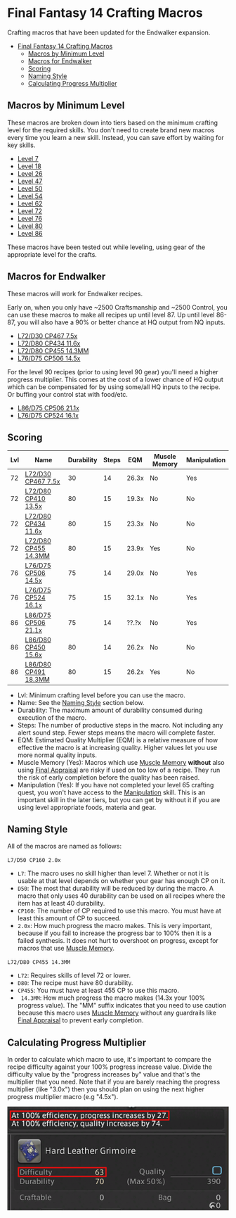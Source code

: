 # Final Fantasy 14 Crafting Macros

Crafting macros that have been updated for the Endwalker expansion.

- [Final Fantasy 14 Crafting Macros](#final-fantasy-14-crafting-macros)
  - [Macros by Minimum Level](#macros-by-minimum-level)
  - [Macros for Endwalker](#macros-for-endwalker)
  - [Scoring](#scoring)
  - [Naming Style](#naming-style)
  - [Calculating Progress Multiplier](#calculating-progress-multiplier)

## Macros by Minimum Level

These macros are broken down into tiers based on the minimum crafting level for the required skills.  You don't need to create brand new macros every time you learn a new skill.  Instead, you can save effort by waiting for key skills.

- [Level 7](Level7CraftingMacros.md)
- [Level 18](Level18CraftingMacros.md)
- [Level 26](Level26CraftingMacros.md)
- [Level 47](Level47CraftingMacros.md)
- [Level 50](Level50CraftingMacros.md)
- [Level 54](Level54CraftingMacros.md)
- [Level 62](Level62CraftingMacros.md)
- [Level 72](Level72CraftingMacros.md)
- [Level 76](Level76CraftingMacros.md)
- [Level 80](Level80CraftingMacros.md)
- [Level 86](Level86CraftingMacros.md)

These macros have been tested out while leveling, using gear of the appropriate level for the crafts.

## Macros for Endwalker

These macros will work for Endwalker recipes. 

Early on, when you only have ~2500 Craftsmanship and ~2500 Control, you can use these macros to make all recipes up until level 87.  Up until level 86-87, you will also have a 90% or better chance at HQ output from NQ inputs.

- [L72/D30 CP467 7.5x](Level72CraftingMacros.md)
- [L72/D80 CP434 11.6x](Level72CraftingMacros.md)
- [L72/D80 CP455 14.3MM](Level72CraftingMacros.md)
- [L76/D75 CP506 14.5x](Level76CraftingMacros.md)

For the level 90 recipes (prior to using level 90 gear) you'll need a higher progress multiplier.  This comes at the cost of a lower chance of HQ output which can be compensated for by using some/all HQ inputs to the recipe.  Or buffing your control stat with food/etc.

- [L86/D75 CP506 21.1x](Level86CraftingMacros.md)
- [L76/D75 CP524 16.1x](Level76CraftingMacros.md)

## Scoring

| Lvl | Name                                             | Durability | Steps | EQM   | Muscle Memory | Manipulation |
| --- | ------------------------------------------------ | ---------- | ----- | ----- | ------------- | ------------ |
| 72  | [L72/D30 CP467 7.5x](Level72CraftingMacros.md)   | 30         | 14    | 26.3x | No            | Yes          |
| 72  | [L72/D80 CP410 13.5x](Level72CraftingMacros.md)  | 80         | 15    | 19.3x | No            | No           |
| 72  | [L72/D80 CP434 11.6x](Level72CraftingMacros.md)  | 80         | 15    | 23.3x | No            | No           |
| 72  | [L72/D80 CP455 14.3MM](Level72CraftingMacros.md) | 80         | 15    | 23.9x | Yes           | No           |
| 76  | [L76/D75 CP506 14.5x](Level76CraftingMacros.md)  | 75         | 14    | 29.0x | No            | Yes          |
| 76  | [L76/D75 CP524 16.1x](Level76CraftingMacros.md)  | 75         | 15    | 32.1x | No            | Yes          |
| 86  | [L86/D75 CP506 21.1x](Level86CraftingMacros.md)  | 75         | 14    | ??.?x | No            | Yes          |
| 86  | [L86/D80 CP450 15.6x](Level86CraftingMacros.md)  | 80         | 14    | 26.2x | No            | No           |
| 86  | [L86/D80 CP491 18.3MM](Level86CraftingMacros.md) | 80         | 15    | 26.2x | Yes           | No           |

- Lvl: Minimum crafting level before you can use the macro.
- Name: See the [Naming Style](#naming-style) section below.
- Durability: The maximum amount of durability consumed during execution of the macro.
- Steps: The number of productive steps in the macro.  Not including any alert sound step.  Fewer steps means the macro will complete faster.
- EQM: Estimated Quality Multiplier (EQM) is a relative measure of how effective the macro is at increasing quality. Higher values let you use more normal quality inputs.
- Muscle Memory (Yes): Macros which use [Muscle Memory](https://ffxiv.consolegameswiki.com/wiki/Muscle_Memory) **without** also using [Final Appraisal](https://ffxiv.consolegameswiki.com/wiki/Final_Appraisal) are risky if used on too low of a recipe.  They run the risk of early completion before the quality has been raised.
- Manipulation (Yes): If you have not completed your level 65 crafting quest, you won't have access to the [Manipulation](https://ffxiv.consolegameswiki.com/wiki/Manipulation) skill.  This is an important skill in the later tiers, but you can get by without it if you are using level appropriate foods, materia and gear.

## Naming Style

All of the macros are named as follows:

`L7/D50 CP160 2.0x`

- `L7`: The macro uses no skill higher than level 7.  Whether or not it is usable at that level depends on whether your gear has enough CP on it.
- `D50`: The most that durability will be reduced by during the macro.  A macro that only uses 40 durability can be used on all recipes where the item has at least 40 durability.
- `CP160`: The number of CP required to use this macro.  You must have at least this amount of CP to succeed.  
- `2.0x`: How much progress the macro makes.  This is very important, because if you fail to increase the progress bar to 100% then it is a failed synthesis.  It does not hurt to overshoot on progress, except for macros that use [Muscle Memory](https://ffxiv.consolegameswiki.com/wiki/Muscle_Memory).

`L72/D80 CP455 14.3MM`

- `L72`: Requires skills of level 72 or lower.
- `D80`: The recipe must have 80 durability.
- `CP455`: You must have at least 455 CP to use this macro.
- ` 14.3MM`: How much progress the macro makes (14.3x your 100% progress value). The "MM" suffix indicates that you need to use caution because this macro uses [Muscle Memory](https://ffxiv.consolegameswiki.com/wiki/Muscle_Memory) without any guardrails like [Final Appraisal](https://ffxiv.consolegameswiki.com/wiki/Final_Appraisal) to prevent early completion.

## Calculating Progress Multiplier

In order to calculate which macro to use, it's important to compare the recipe difficulty against your 100% progress increase value.  Divide the difficulty value by the "progress increases by" value and that's the multiplier that you need.  Note that if you are barely reaching the progress multiplier (like "3.0x") then you should plan on using the next higher progress multiplier macro (e.g "4.5x").

![Difficulty vs Progress](imgs/DifficultyProgress1Highlight.png)
